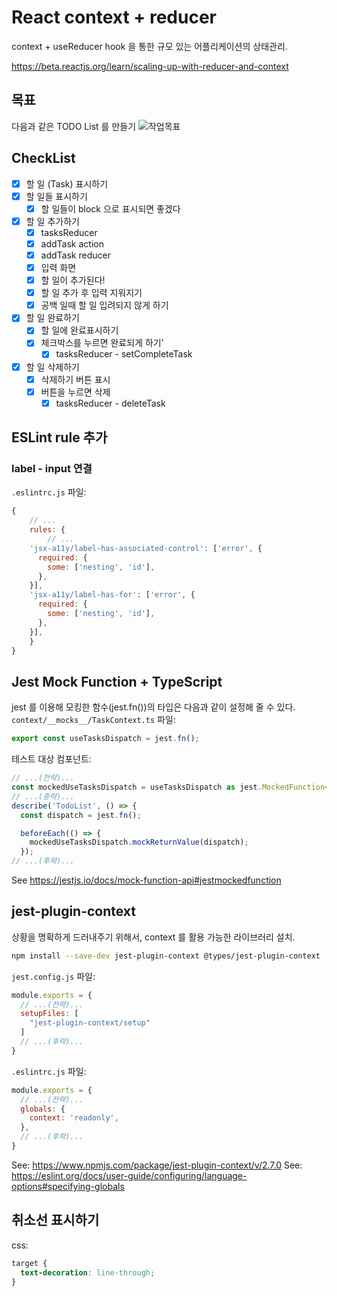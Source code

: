 # React context + reducer
context + useReducer hook 을 통한 규모 있는 어플리케이션의 상태관리. 

https://beta.reactjs.org/learn/scaling-up-with-reducer-and-context
## 목표
다음과 같은 TODO List 를 만들기
![작업목표](https://user-images.githubusercontent.com/53764714/138556019-e6afec4a-0092-49ce-a337-6cc8a4893d09.png)
## CheckList
- [x] 할 일 (Task) 표시하기
- [x] 할 일들 표시하기
  - [x] 할 일들이 block 으로 표시되면 좋겠다
- [x] 할 일 추가하기
  - [x] tasksReducer
  - [x] addTask action
  - [x] addTask reducer
  - [x] 입력 화면
  - [x] 할 일이 추가된다!
  - [x] 할 일 추가 후 입력 지워지기
  - [x] 공백 일때 할 일 입려되지 않게 하기
- [x] 할 일 완료하기
  - [x] 할 일에 완료표시하기
  - [x] 체크박스를 누르면 완료되게 하기'
    - [x] tasksReducer - setCompleteTask
- [x] 할 일 삭제하기
  - [x] 삭제하기 버튼 표시
  - [x] 버튼을 누르면 삭제
    - [x] tasksReducer - deleteTask

## ESLint rule 추가
### label - input 연결
`.eslintrc.js` 파일:
```js
{
	// ...
	rules: {
		// ...
    'jsx-a11y/label-has-associated-control': ['error', {
      required: {
        some: ['nesting', 'id'],
      },
    }],
    'jsx-a11y/label-has-for': ['error', {
      required: {
        some: ['nesting', 'id'],
      },
    }],
	}
}
```
## Jest Mock Function + TypeScript
jest 를 이용해 모킹한 함수(jest.fn())의 타입은 다음과 같이 설정해 줄 수 있다.
`context/__mocks__/TaskContext.ts` 파일:
```typescript
export const useTasksDispatch = jest.fn();
```
테스트 대상 컴포넌트:
```typescript
// ...(전략)...
const mockedUseTasksDispatch = useTasksDispatch as jest.MockedFunction<typeof useTasksDispatch>;
// ...(중략)...
describe('TodoList', () => {
  const dispatch = jest.fn();

  beforeEach(() => {
    mockedUseTasksDispatch.mockReturnValue(dispatch);
  });
// ...(후략)...
```

See https://jestjs.io/docs/mock-function-api#jestmockedfunction

## jest-plugin-context
상황을 명확하게 드러내주기 위해서, context 를 활용 가능한 라이브러리 설치.
```bash
npm install --save-dev jest-plugin-context @types/jest-plugin-context 
```

`jest.config.js` 파일:
```javascript
module.exports = {
  // ...(전략)...
  setupFiles: [
    "jest-plugin-context/setup"
  ]
  // ...(후략)...
}
```

`.eslintrc.js` 파일:
```javascript
module.exports = {
  // ...(전략)...
  globals: {
    context: 'readonly',
  },
  // ...(후략)...
}
```

See: https://www.npmjs.com/package/jest-plugin-context/v/2.7.0
See: https://eslint.org/docs/user-guide/configuring/language-options#specifying-globals

## 취소선 표시하기
css:
```css
target {
  text-decoration: line-through;
}
```